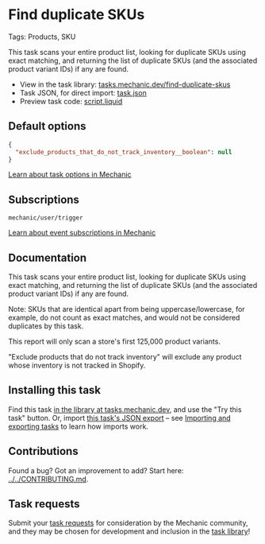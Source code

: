 # Find duplicate SKUs

Tags: Products, SKU

This task scans your entire product list, looking for duplicate SKUs using exact matching, and returning the list of duplicate SKUs (and the associated product variant IDs) if any are found.

* View in the task library: [tasks.mechanic.dev/find-duplicate-skus](https://tasks.mechanic.dev/find-duplicate-skus)
* Task JSON, for direct import: [task.json](../../tasks/find-duplicate-skus.json)
* Preview task code: [script.liquid](./script.liquid)

## Default options

```json
{
  "exclude_products_that_do_not_track_inventory__boolean": null
}
```

[Learn about task options in Mechanic](https://learn.mechanic.dev/core/tasks/options)

## Subscriptions

```liquid
mechanic/user/trigger
```

[Learn about event subscriptions in Mechanic](https://learn.mechanic.dev/core/tasks/subscriptions)

## Documentation

This task scans your entire product list, looking for duplicate SKUs using exact matching, and returning the list of duplicate SKUs (and the associated product variant IDs) if any are found.

Note: SKUs that are identical apart from being uppercase/lowercase, for example, do not count as exact matches, and would not be considered duplicates by this task.

This report will only scan a store's first 125,000 product variants.

"Exclude products that do not track inventory" will exclude any product whose inventory is not tracked in Shopify.

## Installing this task

Find this task [in the library at tasks.mechanic.dev](https://tasks.mechanic.dev/find-duplicate-skus), and use the "Try this task" button. Or, import [this task's JSON export](../../tasks/find-duplicate-skus.json) – see [Importing and exporting tasks](https://learn.mechanic.dev/core/tasks/import-and-export) to learn how imports work.

## Contributions

Found a bug? Got an improvement to add? Start here: [../../CONTRIBUTING.md](../../CONTRIBUTING.md).

## Task requests

Submit your [task requests](https://mechanic.canny.io/task-requests) for consideration by the Mechanic community, and they may be chosen for development and inclusion in the [task library](https://tasks.mechanic.dev/)!

